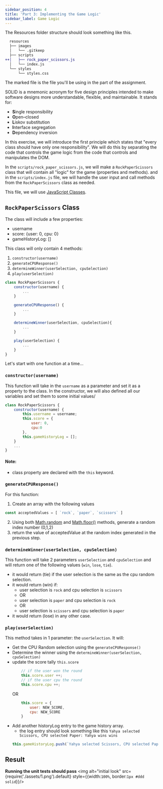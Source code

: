 ```yaml
---
sidebar_position: 4
title: 'Part 3: Implementing the Game Logic'
sidebar_label: Game Logic
---
```


The Resources folder structure should look something like this.
```diff
  resources
  ├── images
  │   └── .gitkeep
  ├── scripts
++│   ├── rock_paper_scissors.js
  │   └── index.js
  └── styles
      └── styles.css
```
The marked file is the file you'll be using in the part of the assignment.

SOLID is a mnemonic acronym for five design principles intended to make software designs more understandable, flexible, and maintainable.
It stands for:
- **S**ingle responsibility
- **O**pen–closed
- **L**iskov substitution
- **I**nterface segregation
- **D**ependency inversion

In this exercise, we will introduce the first principle which states that "every class should have only one responsibility". We will do this by separating the code that controls the game logic from the code that controls and manipulates the DOM.

In the `scripts/rock_paper_scissors.js`, we will make a `RockPaperScissors` class that will contain all "logic" for the game (properties and methods). and in the `scripts/index.js` file, we will handle the user input and call methods from the `RockPaperScissors` class as needed.

This file, we will use [JavaScript Classes](https://javascript.info/class).

## `RockPaperScissors` Class
The class will include a few properties:
* username
* score: {user: 0, cpu: 0}
* gameHistoryLog: []

This class will only contain 4 methods:
1. `constructor(username)`
2. `generateCPUResponse()`
3. `determineWinner(userSelection, cpuSelection)`
4. `play(userSelection)`

```js
class RockPaperScissors {
    constructor(username) {
        ...
    }

    generateCPUResponse() {
        ...
    }

    determineWinner(userSelection, cpuSelection){
        ...
    }

    play(userSelection) {
        ...
    }
}
```
Let's start with one function at a time...

### `constructor(username)`
This function will take in the `username` as a parameter and set it as a property to the class. In the constructor, we will also defined all our variables and set them to some initial values/
```js
class RockPaperScissors {
    constructor(username) {
        this.username = username;
        this.score = {
            user: 0,
            cpu:0 
        },
        this.gameHistoryLog = [];
    }
    ...
}
```
#### Note:
* class property are declared with the `this` keyword.

### `generateCPUResponse()`
For this function:
1. Create an array with the following values 
```js
const acceptedValues = [ `rock`, `paper`, `scissors` ]
```
2. Using both [Math.random](https://developer.mozilla.org/en-US/docs/Web/JavaScript/Reference/Global_Objects/Math/random) and [Math.floor()](https://developer.mozilla.org/en/docs/Web/JavaScript/Reference/Global_Objects/Math/floor) methods, generate a random index number (0,1,2)
3. return the value of acceptedValue at the random index generated in the previous step.

### `determineWinner(userSelection, cpuSelection)`
This function will take 2 parameters `userSelection` and `cpuSelection` and will return one of the following values (`win`, `lose`, `tie`). 
* it would return (tie) if the user selection is the same as the cpu random selection.
* it would return (win) if:
    * user selection is `rock` and cpu selection is `scissors`
    * OR
    * user selection is `paper` and cpu selection is `rock`
    * OR 
    * user selection is `scissors` and cpu selection is `paper`
* it would return (lose) in any other case.

### `play(userSelection)`
This method takes in 1 parameter: the `userSelection`. It will:
* Get the CPU Random selection using the `generateCPUResponse()`
* Determine the winner using the `determineWinner(userSelection, cpuSelection)`
* update the score tally `this.score`
    ```js
        // if the user won the round
        this.score.user ++;
        // if the user cpu the round
        this.score.cpu ++;
    ```
    OR
    ```js
        this.score = {
            user: NEW_SCORE,
            cpu: NEW_SCORE
        }
    ```
* Add another historyLog entry to the game history array. 
    * the log entry should look something like this `Yahya selected Scissors, CPU selected Paper: Yahya wins wins`
    ```js
    this.gameHistoryLog.push(`Yahya selected Scissors, CPU selected Paper: Yahya wins wins`);
    ```

## Result
**Running the unit tests should pass**
<img alt="initial look" src={require('./assets/1.png').default} style={{width:`100%`, border:`1px #ddd solid`}}/>
